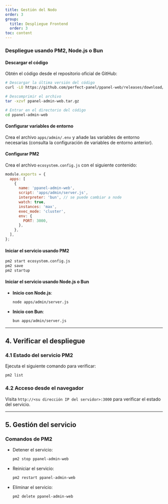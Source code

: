 ```yaml
---
title: Gestión del Nodo
order: 3
group: 
  title: Despliegue Frontend
  order: 3
toc: content
---
```


### Despliegue usando PM2, Node.js o Bun

#### Descargar el código

Obtén el código desde el repositorio oficial de GitHub:

```bash
# Descargar la última versión del código
curl -LO https://github.com/perfect-panel/ppanel-web/releases/download/v1.0.0/ppanel-admin-web.tar.gz

# Descomprimir el archivo
tar -xzvf ppanel-admin-web.tar.gz

# Entrar en el directorio del código
cd ppanel-admin-web
```

#### Configurar variables de entorno

Crea el archivo `apps/admin/.env` y añade las variables de entorno necesarias (consulta la configuración de variables de entorno anterior).

#### Configurar PM2

Crea el archivo `ecosystem.config.js` con el siguiente contenido:

```javascript
module.exports = {
  apps: [
    {
      name: 'ppanel-admin-web',
      script: 'apps/admin/server.js',
      interpreter: 'bun', // se puede cambiar a node
      watch: true,
      instances: 'max',
      exec_mode: 'cluster',
      env: {
        PORT: 3000,
      },
    },
  ],
};
```

#### Iniciar el servicio usando PM2

```bash
pm2 start ecosystem.config.js
pm2 save
pm2 startup
```

#### Iniciar el servicio usando Node.js o Bun

- **Inicio con Node.js**:
  ```bash
  node apps/admin/server.js
  ```
- **Inicio con Bun**:
  ```bash
  bun apps/admin/server.js
  ```

---

## **4. Verificar el despliegue**

### **4.1 Estado del servicio PM2**

Ejecuta el siguiente comando para verificar:

```bash
pm2 list
```

### **4.2 Acceso desde el navegador**

Visita `http://<su dirección IP del servidor>:3000` para verificar el estado del servicio.

---

## **5. Gestión del servicio**

### **Comandos de PM2**

- Detener el servicio:
  ```bash
  pm2 stop ppanel-admin-web
  ```
- Reiniciar el servicio:
  ```bash
  pm2 restart ppanel-admin-web
  ```
- Eliminar el servicio:
  ```bash
  pm2 delete ppanel-admin-web
  ```

